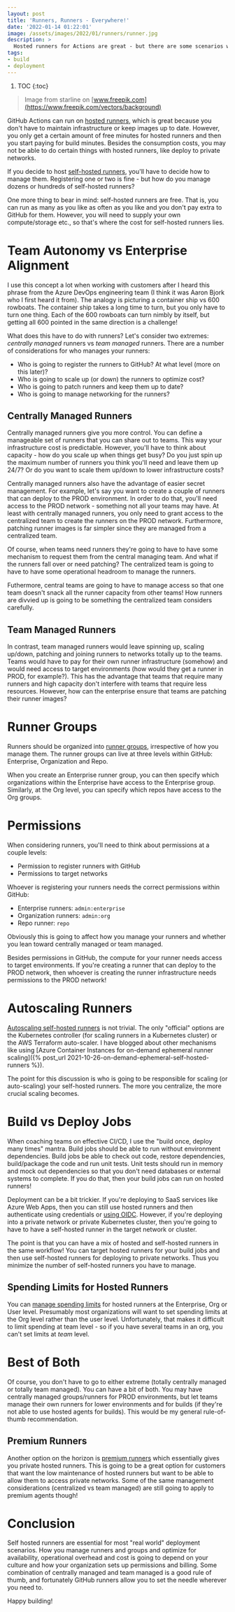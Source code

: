 ```yaml
---
layout: post
title: 'Runners, Runners - Everywhere!'
date: '2022-01-14 01:22:01'
image: /assets/images/2022/01/runners/runner.jpg
description: >
  Hosted runners for Actions are great - but there are some scenarios where you'll need self-hosted runners, such as deploying to private networks. But how can you effectively manage your self-hosted runners? In this post I'll cover some thoughts.
tags:
- build
- deployment
---
```


1. TOC
{:toc}

> Image from starline on [www.freepik.com](https://www.freepik.com/vectors/background)

GitHub Actions can run on [hosted runners](https://docs.github.com/en/actions/using-github-hosted-runners/about-github-hosted-runners), which is great because you don't have to maintain infrastructure or keep images up to date. However, you only get a certain amount of free minutes for hosted runners and then you start paying for build minutes. Besides the consumption costs, you may not be able to do certain things with hosted runners, like deploy to private networks.

If you decide to host [self-hosted runners](https://docs.github.com/en/actions/hosting-your-own-runners/about-self-hosted-runners), you'll have to decide how to manage them. Registering one or two is fine - but how do you manage dozens or hundreds of self-hosted runners?

One more thing to bear in mind: self-hosted runners are free. That is, you can run as many as you like as often as you like and you don't pay extra to GitHub for them. However, you will need to supply your own compute/storage etc., so that's where the cost for self-hosted runners lies.

# Team Autonomy vs Enterprise Alignment

I use this concept a lot when working with customers after I heard this phrase from the Azure DevOps engineering team (I think it was Aaron Bjork who I first heard it from). The analogy is picturing a container ship vs 600 rowboats. The container ship takes a long time to turn, but you only have to turn one thing. Each of the 600 rowboats can turn nimbly by itself, but getting all 600 pointed in the same direction is a challenge!

What does this have to do with runners? Let's consider two extremes: _centrally managed_ runners vs _team managed_ runners. There are a number of considerations for who manages your runners:

* Who is going to register the runners to GitHub? At what level (more on this later)?
* Who is going to scale up (or down) the runners to optimize cost?
* Who is going to patch runners and keep them up to date?
* Who is going to manage networking for the runners?

## Centrally Managed Runners

Centrally managed runners give you more control. You can define a manageable set of runners that you can share out to teams. This way your infrastructure cost is predictable. However, you'll have to think about capacity - how do you scale up when things get busy? Do you just spin up the maximum number of runners you think you'll need and leave them up 24/7? Or do you want to scale them up/down to lower infrastructure costs?

Centrally managed runners also have the advantage of easier secret management. For example, let's say you want to create a couple of runners that can deploy to the PROD environment. In order to do that, you'll need access to the PROD network - something not all your teams may have. At least with centrally managed runners, you only need to grant access to the centralized team to create the runners on the PROD network. Furthermore, patching runner images is far simpler since they are managed from a centralized team.

Of course, when teams need runners they're going to have to have some mechanism to request them from the central managing team. And what if the runners fall over or need patching? The centralized team is going to have to have some operational headroom to manage the runners.

Futhermore, central teams are going to have to manage access so that one team doesn't snack all the runner capacity from other teams! How runners are divvied up is going to be something the centralized team considers carefully.

## Team Managed Runners

In contrast, team managed runners would leave spinning up, scaling up/down, patching and joining runners to networks totally up to the teams. Teams would have to pay for their own runner infrastructure (somehow) and would need access to target environments (how would they get a runner in PROD, for example?). This has the advantage that teams that require many runners and high capacity don't interfere with teams that require less resources. However, how can the enterprise ensure that teams are patching their runner images?

# Runner Groups

Runners should be organized into [runner groups](https://docs.github.com/en/actions/hosting-your-own-runners/managing-access-to-self-hosted-runners-using-groups), irrespective of how you manage them. The runner groups can live at three levels within GitHub: Enterprise, Organization and Repo.

When you create an Enterprise runner group, you can then specify which organizations within the Enterprise have access to the Enterprise group. Similarly, at the Org level, you can specify which repos have access to the Org groups.

# Permissions

When considering runners, you'll need to think about permissions at a couple levels:

* Permission to register runners with GitHub
* Permissions to target networks

Whoever is registering your runners needs the correct permissions within GitHub: 

* Enterprise runners: `admin:enterprise`
* Organization runners: `admin:org`
* Repo runner: `repo`

Obviously this is going to affect how you manage your runners and whether you lean toward centrally managed or team managed.

Besides permissions in GitHub, the compute for your runner needs access to target environments. If you're creating a runner that can deploy to the PROD network, then whoever is creating the runner infrastructure needs permissions to the PROD network!

# Autoscaling Runners

[Autoscaling self-hosted runners](https://docs.github.com/en/actions/hosting-your-own-runners/autoscaling-with-self-hosted-runners) is not trivial. The only "official" options are the Kubernetes controller (for scaling runners in a Kubernetes cluster) or the AWS Terraform auto-scaler. I have blogged about other mechanisms like using [Azure Container Instances for on-demand ephemeral runner scaling]({% post_url 2021-10-26-on-demand-ephemeral-self-hosted-runners %}).

The point for this discussion is who is going to be responsible for scaling (or auto-scaling) your self-hosted runners. The more you centralize, the more crucial scaling becomes.

# Build vs Deploy Jobs

When coaching teams on effective CI/CD, I use the "build once, deploy many times" mantra. Build jobs should be able to run without environment dependencies. Build jobs be able to check out code, restore dependencies, build/package the code and run unit tests. Unit tests should run in memory and mock out dependencies so that you don't need databases or external systems to complete. If you do that, then your build jobs can run on hosted runners!

Deployment can be a bit trickier. If you're deploying to SaaS services like Azure Web Apps, then you can still use hosted runners and then authenticate using credentials or [using OIDC](https://docs.github.com/en/actions/deployment/security-hardening-your-deployments/about-security-hardening-with-openid-connect). However, if you're deploying into a private network or private Kubernetes cluster, then you're going to have to have a self-hosted runner in the target network or cluster.

The point is that you can have a mix of hosted and self-hosted runners in the same workflow! You can target hosted runners for your build jobs and then use self-hosted runners for deploying to private networks. Thus you minimize the number of self-hosted runners you have to manage.

## Spending Limits for Hosted Runners

You can [manage spending limits](https://docs.github.com/en/billing/managing-billing-for-github-actions/managing-your-spending-limit-for-github-actions) for hosted runners at the Enterprise, Org or User level. Presumably most organizations will want to set spending limits at the Org level rather than the user level. Unfortunately, that makes it difficult to limit spending at team level - so if you have several teams in an org, you can't set limits at _team_ level.

# Best of Both

Of course, you don't have to go to either extreme (totally centrally managed or totally team managed). You can have a bit of both. You may have centrally managed groups/runners for PROD environments, but let teams manage their own runners for lower environments and for builds (if they're not able to use hosted agents for builds). This would be my general rule-of-thumb recommendation.

## Premium Runners

Another option on the horizon is [premium runners](https://github.com/github/roadmap/issues/161) which essentially gives you private hosted runners. This is going to be a great option for customers that want the low maintenance of hosted runners but want to be able to allow them to access private networks. Some of the same management considerations (centralized vs team managed) are still going to apply to premium agents though!

# Conclusion

Self hosted runners are essential for most "real world" deployment scenarios. How you manage runners and groups and optimize for availability, operational overhead and cost is going to depend on your culture and how your organization sets up permissions and billing. Some combination of centrally managed and team managed is a good rule of thumb, and fortunately GitHub runners allow you to set the needle wherever you need to.

Happy building!